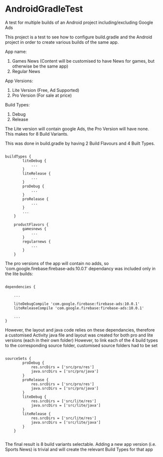 # AndroidGradleTest
A test for multiple builds of an Android project including/excluding Google Ads

This project is a test to see how to configure build.gradle and the Android project in order to create various builds of the same app.

App name:
  1. Games News (Content will be customised to have News for games, but otherwise be the same app)
  2. Regular News

App Versions:
  1. Lite Version (Free, Ad Supported)
  2. Pro Version (For sale at price)
  
Build Types:
  1. Debug
  2. Release
  
 The Lite version will contain google Ads, the Pro Version will have none.
 This makes for 8 Build Variants.

This was done in build.gradle by having 2 Build Flavours and 4 Built Types.

```

buildTypes {
        liteDebug {
            ...
        }
        liteRelease {
            ...
        }
        proDebug {
            ...
        }
        proRelease {
            ...
        }
        ...
    }

    productFlavors {
        gamesnews {
            ...
        }
        regularnews {
            ...
        }
    }

```


The pro versions of the app will contain no adds, so 'com.google.firebase:firebase-ads:10.0.1' dependancy was included only in the lite builds:

```

dependencies {
    
    ...
    
    liteDebugCompile 'com.google.firebase:firebase-ads:10.0.1'
    liteReleaseCompile 'com.google.firebase:firebase-ads:10.0.1'

    ...
}

```

However, the layout and java code relies on these dependancies, therefore a customised Activity java file and layout was created for both pro and lite versions (each in their own folder) However, to link each of the 4 build types to the corresponding source folder, customised source folders had to be set

```

sourceSets {
        proDebug {
            res.srcDirs = ['src/pro/res']
            java.srcDirs = ['src/pro/java']
        }
        proRelease {
            res.srcDirs = ['src/pro/res']
            java.srcDirs = ['src/pro/java']
        }
        liteDebug {
            res.srcDirs = ['src/lite/res']
            java.srcDirs = ['src/lite/java']
        }
        liteRelease {
            res.srcDirs = ['src/lite/res']
            java.srcDirs = ['src/lite/java']
        }
    }
 
 ```
 
 The final result is 8 build variants selectable. Adding a new app version (i.e. Sports News) is trivial and will create the relevant Build Types for that app
